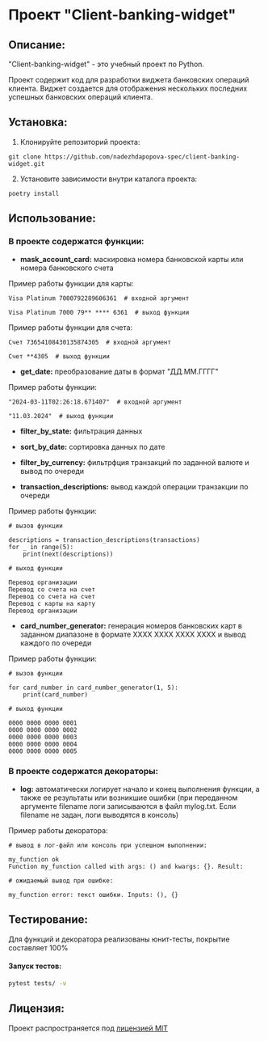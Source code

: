 # Проект "Client-banking-widget"

## Описание:

"Client-banking-widget" - это учебный проект по Python. 

Проект содержит код для разработки виджета банковских операций клиента. 
Виджет создается для отображения нескольких последних успешных банковских операций клиента.


## Установка:

1. Клонируйте репозиторий проекта:
````
git clone https://github.com/nadezhdapopova-spec/client-banking-widget.git
````
2. Установите зависимости внутри каталога проекта:
````
poetry install
````

## Использование:

### В проекте содержатся функции:

* **mask_account_card:** маскировка номера банковской карты или номера банковского счета

Пример работы функции для карты:
````
Visa Platinum 7000792289606361  # входной аргумент

Visa Platinum 7000 79** **** 6361  # выход функции
````
Пример работы функции для счета:
````
Счет 73654108430135874305  # входной аргумент

Счет **4305  # выход функции
````
* **get_date:** преобразование даты в формат "ДД.ММ.ГГГГ"
  
Пример работы функции:
````
"2024-03-11T02:26:18.671407"  # входной аргумент

"11.03.2024"  # выход функции
````
* **filter_by_state:** фильтрация данных


* **sort_by_date:** сортировка данных по дате


* **filter_by_currency:** фильтрфция транзакций по заданной валюте и вывод по очереди


* **transaction_descriptions:** вывод каждой операции транзакции по очереди

Пример работы функции:
````
# вызов функции

descriptions = transaction_descriptions(transactions)
for _ in range(5):
    print(next(descriptions))

# выход функции

Перевод организации
Перевод со счета на счет
Перевод со счета на счет
Перевод с карты на карту
Перевод организации
````
* **card_number_generator:** генерация номеров банковских карт в заданном диапазоне в формате 
XXXX XXXX XXXX XXXX и вывод каждого по очереди

Пример работы функции:
````
# вызов функции

for card_number in card_number_generator(1, 5):
    print(card_number)

# выход функции

0000 0000 0000 0001
0000 0000 0000 0002
0000 0000 0000 0003
0000 0000 0000 0004
0000 0000 0000 0005
````

### В проекте содержатся декораторы:

* **log:** автоматически логирует начало и конец выполнения функции,
а также ее результаты или возникшие ошибки
(при переданном аргументе filename логи записываются в файл mylog.txt.
Если filename не задан, логи выводятся в консоль)

Пример работы декоратора:
````
# вывод в лог-файл или консоль при успешном выполнении:

my_function ok
Function my_function called with args: () and kwargs: {}. Result:

# ожидаемый вывод при ошибке:

my_function error: текст ошибки. Inputs: (), {}
````

## Тестирование:
Для функций и декоратора реализованы юнит-тесты, покрытие составляет 100%

#### Запуск тестов:
```bash
pytest tests/ -v
```

## Лицензия:

Проект распространяется под [лицензией MIT](https://github.com/nadezhdapopova-spec/client-banking-widget/blob/main/LICENSE)

